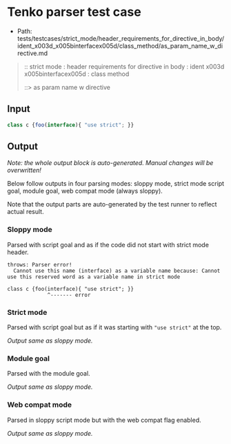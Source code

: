 # Tenko parser test case

- Path: tests/testcases/strict_mode/header_requirements_for_directive_in_body/ident_x003d_x005binterfacex005d/class_method/as_param_name_w_directive.md

> :: strict mode : header requirements for directive in body : ident x003d x005binterfacex005d : class method
>
> ::> as param name w directive

## Input


`````js
class c {foo(interface){ "use strict"; }}
`````

## Output

_Note: the whole output block is auto-generated. Manual changes will be overwritten!_

Below follow outputs in four parsing modes: sloppy mode, strict mode script goal, module goal, web compat mode (always sloppy).

Note that the output parts are auto-generated by the test runner to reflect actual result.

### Sloppy mode

Parsed with script goal and as if the code did not start with strict mode header.

`````
throws: Parser error!
  Cannot use this name (interface) as a variable name because: Cannot use this reserved word as a variable name in strict mode

class c {foo(interface){ "use strict"; }}
             ^------- error
`````

### Strict mode

Parsed with script goal but as if it was starting with `"use strict"` at the top.

_Output same as sloppy mode._

### Module goal

Parsed with the module goal.

_Output same as sloppy mode._

### Web compat mode

Parsed in sloppy script mode but with the web compat flag enabled.

_Output same as sloppy mode._
